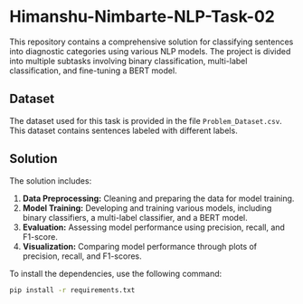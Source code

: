 # Himanshu-Nimbarte-NLP-Task-02
This repository contains a comprehensive solution for classifying sentences into diagnostic categories using various NLP models. The project is divided into multiple subtasks involving binary classification, multi-label classification, and fine-tuning a BERT model.

## Dataset

The dataset used for this task is provided in the file `Problem_Dataset.csv`. This dataset contains sentences labeled with different labels.

## Solution
The solution includes:
1. **Data Preprocessing:** Cleaning and preparing the data for model training.
2. **Model Training:** Developing and training various models, including binary classifiers, a multi-label classifier, and a BERT model.
3. **Evaluation:** Assessing model performance using precision, recall, and F1-score.
4. **Visualization:** Comparing model performance through plots of precision, recall, and F1-scores.

To install the dependencies, use the following command:
```bash
pip install -r requirements.txt
